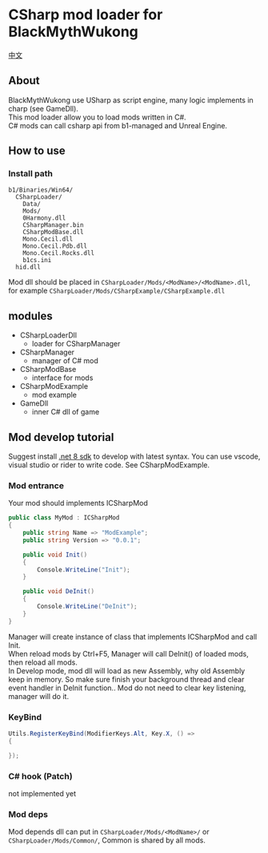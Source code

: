 # CSharp mod loader for BlackMythWukong

[中文](README.md)

## About

BlackMythWukong use USharp as script engine, many logic implements in charp (see GameDll).  
This mod loader allow you to load mods written in C#.  
C# mods can call csharp api from b1-managed and Unreal Engine.  

## How to use

### Install path
```
b1/Binaries/Win64/
  CSharpLoader/
    Data/
    Mods/
    0Harmony.dll
    CSharpManager.bin
    CSharpModBase.dll
    Mono.Cecil.dll
    Mono.Cecil.Pdb.dll
    Mono.Cecil.Rocks.dll
    b1cs.ini
  hid.dll
```

Mod dll should be placed in `CSharpLoader/Mods/<ModName>/<ModName>.dll`, for example `CSharpLoader/Mods/CSharpExample/CSharpExample.dll`

## modules

- CSharpLoaderDll
  - loader for CSharpManager
- CSharpManager
  - manager of C# mod
- CSharpModBase
  - interface for mods
- CSharpModExample
  - mod example
- GameDll
  - inner C# dll of game

## Mod develop tutorial

Suggest install [.net 8 sdk](https://dotnet.microsoft.com/) to develop with latest syntax.
You can use vscode, visual studio or rider to write code.
See CSharpModExample.

### Mod entrance

Your mod should implements ICSharpMod

```C#
public class MyMod : ICSharpMod
{
    public string Name => "ModExample";
    public string Version => "0.0.1";

    public void Init()
    {
        Console.WriteLine("Init");
    }

    public void DeInit()
    {
        Console.WriteLine("DeInit");
    }
}
```

Manager will create instance of class that implements ICSharpMod and call Init.  
When reload mods by Ctrl+F5, Manager will call DeInit() of loaded mods, then reload all mods.  
In Develop mode, mod dll will load as new Assembly, why old Assembly keep in memory. So make sure finish your background thread and clear event handler in DeInit function..
Mod do not need to clear key listening, manager will do it.


### KeyBind

```C#
Utils.RegisterKeyBind(ModifierKeys.Alt, Key.X, () =>
{

});
```

### C# hook (Patch)

not implemented yet

### Mod deps
Mod depends dll can put in `CSharpLoader/Mods/<ModName>/` or `CSharpLoader/Mods/Common/`, Common is shared by all mods.
